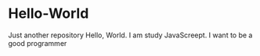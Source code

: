 # Hello-World
Just another repository
Hello, World. I am study JavaScreept. I want to be a good programmer
